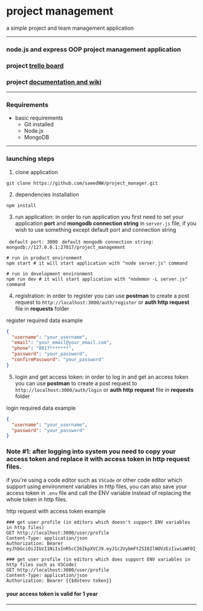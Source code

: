 # project management

a simple project and team management application

***

### node.js and express OOP project management application

### project [trello board](https://trello.com/b/sKfPuJ0u/project-management)

### project [documentation and wiki](https://github.com/saeedNW/project_manager/wiki/%2301.-Introduction)

***

### Requirements

+ basic requirements
    + Git installed
    + Node.js
    + MongoDB

***

### launching steps

1. clone application

```shell
git clone https://github.com/saeedNW/project_manager.git
```

2. dependencies installation

```shell
npm install
```

3. run application:
   in order to run application you first need to set your application **port** and **mongodb connection string**
   in ```server.js``` file, if you wish to use something except default port and connection string

``` default port: 3000```
``` default mongodb connection string: mongodb://127.0.0.1:27017/project_management```

```shell
# run in product environment
npm start # it will start application with "node server.js" command

# run in development environment
npm run dev # it will start application with "nodemon -L server.js" command
```

4. registration: in order to register you can use **postman** to create a post request
   to ```http://localhost:3000/auth/register``` or **auth http request** file in **requests** folder

register required data example

```json
{
  "username": "your_username",
  "email": "your_email@your_email.com",
  "phone": "0917*******",
  "password": "your_password",
  "confirmPassword": "your_password"
}
```

5. login and get access token: in order to log in and get an access token you can use **postman** to create a post
   request to ```http://localhost:3000/auth/login```  or **auth http request** file in **requests** folder

login required data example

```json
{
  "username": "your_username",
  "password": "your_password"
}
```

### Note #1: after logging into system you need to copy your access token and replace it with access token in http request files.

if you're using a code editor such as ```VSCode``` or other code editor which support using environment variables in
http files, you can also save your access token in ```.env``` file and call the ENV variable instead of replacing the
whole token in http files.

http request with access token example

```http request
### get user profile (in editors which doesn't support ENV variables in http files)
GET http://localhost:3000/user/profile
Content-Type: application/json
Authorization: Bearer eyJhbGciOiJIUzI1NiIsInR5cCI6IkpXVCJ9.eyJ1c2VybmFtZSI6IlNOVzEzIiwiaWF0IjoxNjczNDM0NzMwLCJleHAiOjE3MDQ5NzA3MzB9.DNO0kV3GcwMui02LOmUt14VPlCBIIqyymvJWAxqdCog

### get user profile (in editors which does support ENV variables in http files such as VSCode)
GET http://localhost:3000/user/profile
Content-Type: application/json
Authorization: Bearer {{$dotenv token}}
```

#### your access token is valid for 1 year

***
